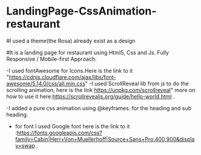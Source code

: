# LandingPage-CssAnimation-restaurant


 #I used a theme(the Rosa) already exist as a design
 
#It is a landing page for restaurant using Html5, Css and Js. Fully Responsive / Mobile-first Approach. 

   -I used fontAwesome for Icons.Here is the link to it "https://cdnjs.cloudflare.com/ajax/libs/font-awesome/5.14.0/css/all.min.css"
   -I used ScrollReveal lib from js to do the scrolling animation, here is the link https://unpkg.com/scrollreveal" more on how to use it         here:https://scrollrevealjs.org/guide/hello-world.html . 
   
   -I added a pure css animation using @keyframes. for the heading and sub heading.
   
   - for font I used Google font here is the link to it :https://fonts.googleapis.com/css?family=Cabin|Herr+Von+Muellerhoff|Source+Sans+Pro:400,900&display=swap .
   
   
   
   
